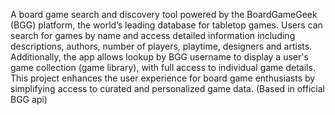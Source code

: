 A board game search and discovery tool powered by the BoardGameGeek (BGG) platform, the world’s leading database for tabletop games. Users can search for games by name and access detailed information including descriptions, authors, number of players, playtime, designers and artists. Additionally, the app allows lookup by BGG username to display a user's game collection (game library), with full access to individual game details. This project enhances the user experience for board game enthusiasts by simplifying access to curated and personalized game data.
(Based in official BGG api)
